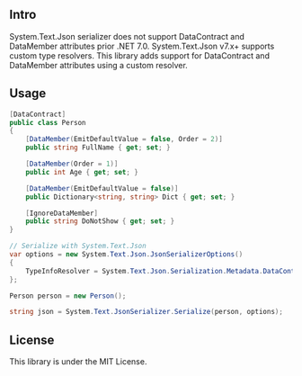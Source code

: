 Intro
---
System.Text.Json serializer does not support DataContract and DataMember attributes prior .NET 7.0. System.Text.Json v7.x+ supports custom type resolvers. This library adds support for DataContract and DataMember attributes using a custom resolver.

Usage
---
```csharp
[DataContract]
public class Person
{
    [DataMember(EmitDefaultValue = false, Order = 2)]
    public string FullName { get; set; }

    [DataMember(Order = 1)]
    public int Age { get; set; }

    [DataMember(EmitDefaultValue = false)]
    public Dictionary<string, string> Dict { get; set; }

    [IgnoreDataMember]
    public string DoNotShow { get; set; }
}

// Serialize with System.Text.Json
var options = new System.Text.Json.JsonSerializerOptions()
{
    TypeInfoResolver = System.Text.Json.Serialization.Metadata.DataContractResolver.Default,
};

Person person = new Person();

string json = System.Text.JsonSerializer.Serialize(person, options);
```

License
---
This library is under the MIT License.
